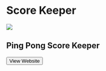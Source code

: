 <h1>Score Keeper</h1>
<img src="https://images.unsplash.com/photo-1534158914592-062992fbe900?ixlib=rb-1.2.1&ixid=eyJhcHBfaWQiOjEyMDd9&auto=format&fit=crop&w=3784&q=80">
<h2>Ping Pong Score Keeper</h2>
<a href="https://aramb-dev.github.io/ScoreKeeper/"><button>View Website</button></a>
